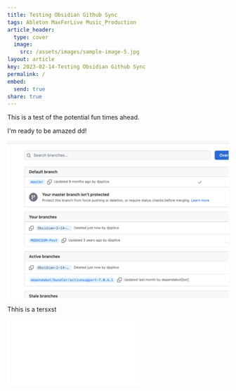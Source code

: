 ```yaml
---
title: Testing Obsidian Github Sync
tags: Ableton MaxForLive Music_Production
article_header:
  type: cover
  image:
    src: /assets/images/sample-image-5.jpg
layout: article
key: 2023-02-14-Testing Obsidian Github Sync
permalink: /
embed:
  send: true
share: true
---
```

This is a test of the potential fun times ahead. 

I'm ready to be amazed dd!


![Pasted image 20230214125920.png](../assets/images/Pasted%20image%2020230214125920.png)

Thhis is a tersxst

![3D Printer latest settings](../3D%20Printer%20latest%20settings.md)